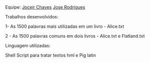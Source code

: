 Equipe: 
[Joceir Chaves](https://github.com/Joceir)
[Jose Rodrigues](https://github.com/jrodrigues1977)

Trabalhos desenvolvidos:

1- As 1500 palavras mais utilizadas em um livro - Alice.txt

2 - As 1500 palavras comuns em dois livros - Alice.txt e Flatland.txt

Linguagem utilizadas:

Shell Script para tratar textos hml e Pig latin
